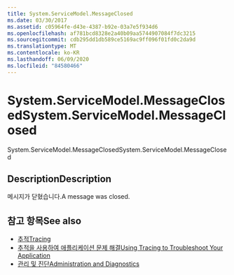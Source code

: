 ```yaml
---
title: System.ServiceModel.MessageClosed
ms.date: 03/30/2017
ms.assetid: c05964fe-d43e-4387-b92e-03a7e5f934d6
ms.openlocfilehash: af781bcd8328e2a40b09aa5744907084f7dc3215
ms.sourcegitcommit: cdb295dd1db589ce5169ac9ff096f01fd0c2da9d
ms.translationtype: MT
ms.contentlocale: ko-KR
ms.lasthandoff: 06/09/2020
ms.locfileid: "84580466"
---
```

# <a name="systemservicemodelmessageclosed"></a><span data-ttu-id="22b0f-102">System.ServiceModel.MessageClosed</span><span class="sxs-lookup"><span data-stu-id="22b0f-102">System.ServiceModel.MessageClosed</span></span>
<span data-ttu-id="22b0f-103">System.ServiceModel.MessageClosed</span><span class="sxs-lookup"><span data-stu-id="22b0f-103">System.ServiceModel.MessageClosed</span></span>  
  
## <a name="description"></a><span data-ttu-id="22b0f-104">Description</span><span class="sxs-lookup"><span data-stu-id="22b0f-104">Description</span></span>  
 <span data-ttu-id="22b0f-105">메시지가 닫혔습니다.</span><span class="sxs-lookup"><span data-stu-id="22b0f-105">A message was closed.</span></span>  
  
## <a name="see-also"></a><span data-ttu-id="22b0f-106">참고 항목</span><span class="sxs-lookup"><span data-stu-id="22b0f-106">See also</span></span>

- [<span data-ttu-id="22b0f-107">추적</span><span class="sxs-lookup"><span data-stu-id="22b0f-107">Tracing</span></span>](index.md)
- [<span data-ttu-id="22b0f-108">추적을 사용하여 애플리케이션 문제 해결</span><span class="sxs-lookup"><span data-stu-id="22b0f-108">Using Tracing to Troubleshoot Your Application</span></span>](using-tracing-to-troubleshoot-your-application.md)
- [<span data-ttu-id="22b0f-109">관리 및 진단</span><span class="sxs-lookup"><span data-stu-id="22b0f-109">Administration and Diagnostics</span></span>](../index.md)
